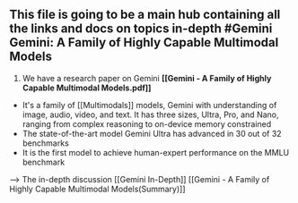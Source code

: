 This file is going to be a main hub containing all the links and docs on topics in-depth
#Gemini
Gemini: A Family of Highly Capable Multimodal Models
-------------------------------

1. We have a research paper on Gemini **[[Gemini - A Family of Highly Capable Multimodal Models.pdf]]**
- It's a family of [[Multimodals]] models, Gemini with understanding of image, audio, video, and text. It has three sizes, Ultra, Pro, and Nano, ranging from complex reasoning to on-device memory constrained
- The state-of-the-art model Gemini Ultra has advanced in 30 out of 32 benchmarks
- It is the first model to achieve human-expert performance on the MMLU benchmark

-->  The in-depth discussion [[Gemini In-Depth]] [[Gemini - A Family of Highly Capable Multimodal Models(Summary)]]